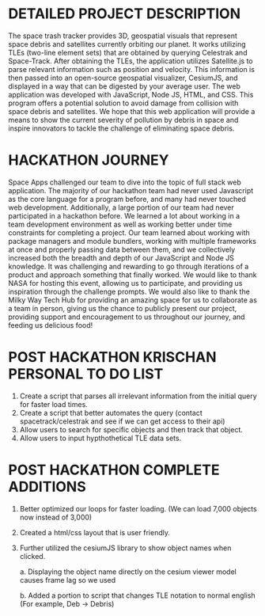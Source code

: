
# DETAILED PROJECT DESCRIPTION
The space trash tracker provides 3D, geospatial visuals that represent space debris and satellites currently orbiting our planet. It works utilizing TLEs (two-line element sets) that are obtained by querying Celestrak and Space-Track. After obtaining the TLEs, the application utilizes Satellite.js to parse relevant information such as position and velocity. This information is then passed into an open-source geospatial visualizer, CesiumJS, and displayed in a way that can be digested by your average user. The web application was developed with JavaScript, Node JS, HTML, and CSS. This program offers a potential solution to avoid damage from collision with space debris and satellites. We hope that this web application will provide a means to show the current severity of pollution by debris in space and inspire innovators to tackle the challenge of eliminating space debris.

# HACKATHON JOURNEY
Space Apps challenged our team to dive into the topic of full stack web application. The majority of our hackathon team had never used Javascript as the core language for a program before, and many had never touched web development. Additionally, a large portion of our team had never participated in a hackathon before. We learned a lot about working in a team development environment as well as working better under time constraints for completing a project. Our team learned about working with package managers and module bundlers, working with multiple frameworks at once and properly passing data between them, and we collectively increased both the breadth and depth of our JavaScript and Node JS knowledge. It was challenging and rewarding to go through iterations of a product and approach something that finally worked. We would like to thank NASA for hosting this event, allowing us to participate, and providing us inspiration through the challenge prompts. We would also like to thank the Milky Way Tech Hub for providing an amazing space for us to collaborate as a team in person, giving us the chance to publicly present our project, providing support and encouragement to us throughout our journey, and feeding us delicious food!

# POST HACKATHON KRISCHAN PERSONAL TO DO LIST

1. Create a script that parses all irrelevant information from the initial query for faster load times.
2. Create a script that better automates the query (contact spacetrack/celestrak and see if we can get access to their api)
3. Allow users to search for specific objects and then track that object.
4. Allow users to input hypthothetical TLE data sets.

# POST HACKATHON COMPLETE ADDITIONS
1. Better optimized our loops for faster loading. (We can load 7,000 objects now instead of 3,000)
2. Created a html/css layout that is user friendly.
3. Further utilized the cesiumJS library to show object names when clicked.

      a. Displaying the object name directly on the cesium viewer model causes frame lag so we used 
      
      b. Added a portion to script that changes TLE notation to normal english (For example, Deb -> Debris)
